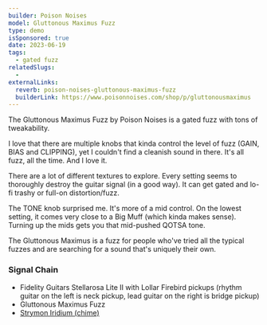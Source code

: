 ```yaml
---
builder: Poison Noises
model: Gluttonous Maximus Fuzz
type: demo
isSponsored: true
date: 2023-06-19
tags:
  - gated fuzz
relatedSlugs:
  -
externalLinks:
  reverb: poison-noises-gluttonous-maximus-fuzz
  builderLink: https://www.poisonnoises.com/shop/p/gluttonousmaximus
---
```


The Gluttonous Maximus Fuzz by Poison Noises is a gated fuzz with tons of tweakability.

I love that there are multiple knobs that kinda control the level of fuzz (GAIN, BIAS and CLIPPING), yet I couldn't find a cleanish sound in there. It's all fuzz, all the time. And I love it.

There are a lot of different textures to explore. Every setting seems to thoroughly destroy the guitar signal (in a good way). It can get gated and lo-fi trashy or full-on distortion/fuzz.

The TONE knob surprised me. It's more of a mid control. On the lowest setting, it comes very close to a Big Muff (which kinda makes sense). Turning up the mids gets you that mid-pushed QOTSA tone.

The Gluttonous Maximus is a fuzz for people who've tried all the typical fuzzes and are searching for a sound that's uniquely their own.

### Signal Chain

- Fidelity Guitars Stellarosa Lite II with Lollar Firebird pickups (rhythm guitar on the left is neck pickup, lead guitar on the right is bridge pickup)
- Gluttonous Maximus Fuzz
- [Strymon Iridium (chime)](/demos/strymon-iridium)
